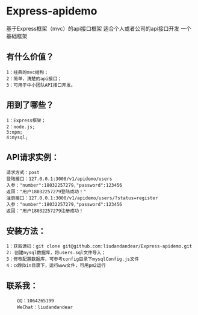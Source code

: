 # Express-apidemo
基于Express框架（mvc）的api接口框架
适合个人或者公司的api接口开发
一个基础框架

有什么价值？
----
    1：经典的mvc结构；
    2：简单，清楚的api接口；
    3：可用于中小团队API接口开发。

用到了哪些？
----
    1：Express框架；
    2：node.js;
    3:npm;
    4:mysql;

API请求实例：
----
    请求方式：post
    登陆接口：127.0.0.1:3000/v1/apidemo/users
    入参："number":18032257279,"password":123456
    返回："用户18032257279登陆成功！"
    注册接口：127.0.0.1:3000/v1/apidemo/users/?status=register
    入参："number":18032257279,"password":123456
    返回："用户18032257279注册成功！
    
安装方法：
----
    1：获取源码：git clone git@github.com:liudandandear/Express-apidemo.git
    2: 创建mysql数据库，将users.sql文件导入；
    3：修改配置数据库，可参考config目录下mysqlConfig.js文件
    4：cd到bin目录下，运行www文件，可用pm2运行
    
联系我：
----
        QQ：1064265199
        WeChat：liudandandear
